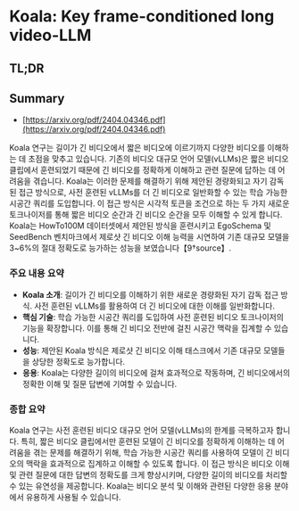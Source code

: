 # Koala: Key frame-conditioned long video-LLM
## TL;DR
## Summary
- [https://arxiv.org/pdf/2404.04346.pdf](https://arxiv.org/pdf/2404.04346.pdf)

Koala 연구는 길이가 긴 비디오에서 짧은 비디오에 이르기까지 다양한 비디오를 이해하는 데 초점을 맞추고 있습니다. 기존의 비디오 대규모 언어 모델(vLLMs)은 짧은 비디오 클립에서 훈련되었기 때문에 긴 비디오를 정확하게 이해하고 관련 질문에 답하는 데 어려움을 겪습니다. Koala는 이러한 문제를 해결하기 위해 제안된 경량화되고 자기 감독된 접근 방식으로, 사전 훈련된 vLLMs를 더 긴 비디오로 일반화할 수 있는 학습 가능한 시공간 쿼리를 도입합니다. 이 접근 방식은 시각적 토큰을 조건으로 하는 두 가지 새로운 토크나이저를 통해 짧은 비디오 순간과 긴 비디오 순간을 모두 이해할 수 있게 합니다. Koala는 HowTo100M 데이터셋에서 제안된 방식을 훈련시키고 EgoSchema 및 SeedBench 벤치마크에서 제로샷 긴 비디오 이해 능력을 시연하여 기존 대규모 모델을 3~6%의 절대 정확도로 능가하는 성능을 보였습니다【9†source】.

### 주요 내용 요약

- **Koala 소개**: 길이가 긴 비디오를 이해하기 위한 새로운 경량화된 자기 감독 접근 방식. 사전 훈련된 vLLMs를 활용하여 더 긴 비디오에 대한 이해를 일반화합니다.
- **핵심 기술**: 학습 가능한 시공간 쿼리를 도입하여 사전 훈련된 비디오 토크나이저의 기능을 확장합니다. 이를 통해 긴 비디오 전반에 걸친 시공간 맥락을 집계할 수 있습니다.
- **성능**: 제안된 Koala 방식은 제로샷 긴 비디오 이해 태스크에서 기존 대규모 모델들을 상당한 정확도로 능가합니다.
- **응용**: Koala는 다양한 길이의 비디오에 걸쳐 효과적으로 작동하며, 긴 비디오에서의 정확한 이해 및 질문 답변에 기여할 수 있습니다.

### 종합 요약

Koala 연구는 사전 훈련된 비디오 대규모 언어 모델(vLLMs)의 한계를 극복하고자 합니다. 특히, 짧은 비디오 클립에서만 훈련된 모델이 긴 비디오를 정확하게 이해하는 데 어려움을 겪는 문제를 해결하기 위해, 학습 가능한 시공간 쿼리를 사용하여 모델이 긴 비디오의 맥락을 효과적으로 집계하고 이해할 수 있도록 합니다. 이 접근 방식은 비디오 이해 및 관련 질문에 대한 답변의 정확도를 크게 향상시키며, 다양한 길이의 비디오를 처리할 수 있는 유연성을 제공합니다. Koala는 비디오 분석 및 이해와 관련된 다양한 응용 분야에서 유용하게 사용될 수 있습니다.